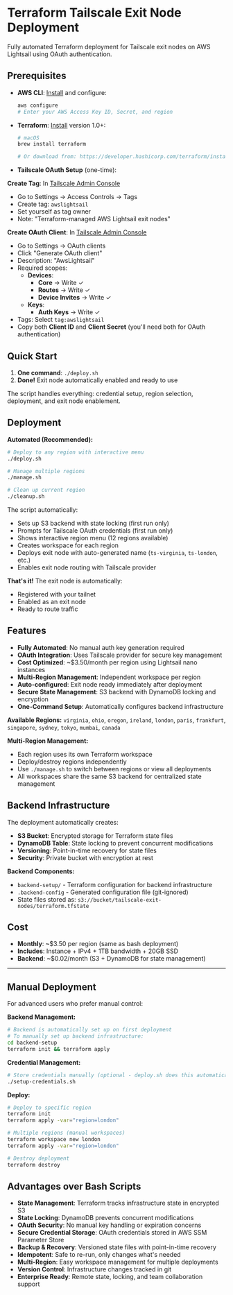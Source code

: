 # Terraform Tailscale Exit Node Deployment

Fully automated Terraform deployment for Tailscale exit nodes on AWS Lightsail using OAuth authentication.

## Prerequisites

- **AWS CLI**: [Install](https://docs.aws.amazon.com/cli/latest/userguide/getting-started-install.html) and configure:
  ```bash
  aws configure
  # Enter your AWS Access Key ID, Secret, and region
  ```

- **Terraform**: [Install](https://developer.hashicorp.com/terraform/install) version 1.0+:
  ```bash
  # macOS
  brew install terraform
  
  # Or download from: https://developer.hashicorp.com/terraform/install
  ```
- **Tailscale OAuth Setup** (one-time):

**Create Tag**: In [Tailscale Admin Console](https://login.tailscale.com/admin/settings/acls)
- Go to Settings → Access Controls → Tags
- Create tag: `awslightsail`
- Set yourself as tag owner
- Note: "Terraform-managed AWS Lightsail exit nodes"

**Create OAuth Client**: In [Tailscale Admin Console](https://login.tailscale.com/admin/settings/oauth)
- Go to Settings → OAuth clients
- Click "Generate OAuth client"
- Description: "AwsLightsail"
- Required scopes:
  - **Devices**:
    - **Core** → Write ✓
    - **Routes** → Write ✓
    - **Device Invites** → Write ✓
  - **Keys**:
    - **Auth Keys** → Write ✓
- Tags: Select `tag:awslightsail`
- Copy both **Client ID** and **Client Secret** (you'll need both for OAuth authentication)

## Quick Start

1. **One command**: `./deploy.sh`
2. **Done!** Exit node automatically enabled and ready to use

The script handles everything: credential setup, region selection, deployment, and exit node enablement.

## Deployment

**Automated (Recommended):**
```bash
# Deploy to any region with interactive menu
./deploy.sh

# Manage multiple regions
./manage.sh

# Clean up current region
./cleanup.sh
```

The script automatically:
- Sets up S3 backend with state locking (first run only)
- Prompts for Tailscale OAuth credentials (first run only)
- Shows interactive region menu (12 regions available)
- Creates workspace for each region
- Deploys exit node with auto-generated name (`ts-virginia`, `ts-london`, etc.)
- Enables exit node routing with Tailscale provider

**That's it!** The exit node is automatically:
- Registered with your tailnet
- Enabled as an exit node
- Ready to route traffic

## Features

- **Fully Automated**: No manual auth key generation required
- **OAuth Integration**: Uses Tailscale provider for secure key management
- **Cost Optimized**: ~$3.50/month per region using Lightsail nano instances
- **Multi-Region Management**: Independent workspace per region
- **Auto-configured**: Exit node ready immediately after deployment
- **Secure State Management**: S3 backend with DynamoDB locking and encryption
- **One-Command Setup**: Automatically configures backend infrastructure

**Available Regions:**
`virginia`, `ohio`, `oregon`, `ireland`, `london`, `paris`, `frankfurt`, `singapore`, `sydney`, `tokyo`, `mumbai`, `canada`

**Multi-Region Management:**
- Each region uses its own Terraform workspace
- Deploy/destroy regions independently
- Use `./manage.sh` to switch between regions or view all deployments
- All workspaces share the same S3 backend for centralized state management

## Backend Infrastructure

The deployment automatically creates:
- **S3 Bucket**: Encrypted storage for Terraform state files
- **DynamoDB Table**: State locking to prevent concurrent modifications
- **Versioning**: Point-in-time recovery for state files
- **Security**: Private bucket with encryption at rest

**Backend Components:**
- `backend-setup/` - Terraform configuration for backend infrastructure
- `.backend-config` - Generated configuration file (git-ignored)
- State files stored as: `s3://bucket/tailscale-exit-nodes/terraform.tfstate`

## Cost

- **Monthly**: ~$3.50 per region (same as bash deployment)
- **Includes**: Instance + IPv4 + 1TB bandwidth + 20GB SSD
- **Backend**: ~$0.02/month (S3 + DynamoDB for state management)



---

## Manual Deployment

For advanced users who prefer manual control:

**Backend Management:**
```bash
# Backend is automatically set up on first deployment
# To manually set up backend infrastructure:
cd backend-setup
terraform init && terraform apply
```

**Credential Management:**
```bash
# Store credentials manually (optional - deploy.sh does this automatically)
./setup-credentials.sh
```

**Deploy:**
```bash
# Deploy to specific region
terraform init
terraform apply -var="region=london"

# Multiple regions (manual workspaces)
terraform workspace new london
terraform apply -var="region=london"

# Destroy deployment
terraform destroy
```

## Advantages over Bash Scripts

- **State Management**: Terraform tracks infrastructure state in encrypted S3
- **State Locking**: DynamoDB prevents concurrent modifications
- **OAuth Security**: No manual key handling or expiration concerns
- **Secure Credential Storage**: OAuth credentials stored in AWS SSM Parameter Store
- **Backup & Recovery**: Versioned state files with point-in-time recovery
- **Idempotent**: Safe to re-run, only changes what's needed
- **Multi-Region**: Easy workspace management for multiple deployments
- **Version Control**: Infrastructure changes tracked in git
- **Enterprise Ready**: Remote state, locking, and team collaboration support
